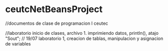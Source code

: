 # ceutcNetBeansProject
//documentos de clase de programacion I ceutec

//laboratorio inicio de clases, archivo 1. imprimiendo datos, println(), atajo "Sout"; 
// 19/07 laboratorio 1, creacion de tablas, manipulacion y asignacion de variables 

